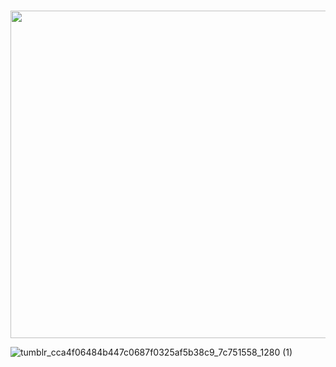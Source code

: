 ###  
<p align="center" >
  <img src= "https://user-images.githubusercontent.com/82829965/223231426-ca52c70f-e691-4deb-bc69-cc051de1fd04.gif" width="1365" height="524"/>
</p>



![tumblr_cca4f06484b447c0687f0325af5b38c9_7c751558_1280 (1)](https://user-images.githubusercontent.com/82829965/223233021-7c15f00c-1357-42c6-9a0c-036948788983.gif)








<!--
**hugoms7/hugoms7** is a ✨ _special_ ✨ repository because its `README.md` (this file) appears on your GitHub profile.

Here are some ideas to get you started:

- 🔭 I’m currently working on ...
- 🌱 I’m currently learning ...
- 👯 I’m looking to collaborate on ...
- 🤔 I’m looking for help with ...
- 💬 Ask me about ...
- 📫 How to reach me: ...
- 😄 Pronouns: ...
- ⚡ Fun fact: ...
-->
